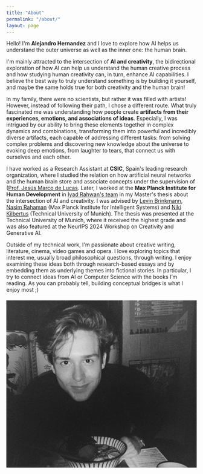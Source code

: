 ```yaml
---
title: "About"
permalink: "/about/"
layout: page
---
```



Hello! I'm **Alejandro Hernandez** and I love to explore how AI helps us understand the outer universe as well as the inner one: the human brain.

I'm mainly attracted to the intersection of **AI and creativity**, the bidirectional exploration of how AI can help us understand the human creative process and how studying human creativity can, in turn, enhance AI capabilities. I believe the best way to truly understand something is by building it yourself, and maybe the same holds true for both creativity and the human brain!

In my family, there were no scientists, but rather it was filled with artists! However, instead of following their path, I chose a different route. What truly fascinated me was understanding how people create **artifacts from their experiences, emotions, and associations of ideas**. Especially, I was intrigued by our ability to bring these elements together in complex dynamics and combinations, transforming them into powerful and incredibly diverse artifacts, each capable of addressing different tasks: from solving complex problems and discovering new knowledge about the universe to evoking deep emotions, from laughter to tears, that connect us with ourselves and each other.

I have worked as a Research Assistant at **CSIC**, Spain's leading research organization, where I studied the relation on how artificial neural networks and the human brain store and associate concepts under the supervision of ([Prof. Jesús Marco de Lucas](https://orcid.org/0000-0001-7914-8494). Later, I worked at the **Max Planck Institute for Human Development** in [Iyad Rahwan's team](https://www.mpib-berlin.mpg.de/chm) in my Master's thesis about the intersection of AI and creativity. I was advised by [Levin Brinkmann](https://www.mpib-berlin.mpg.de/staff/levin-brinkmann), [Nasim Rahaman](https://is.mpg.de/de/employees/nrahaman) (Max Planck Institute for Intelligent Systems) and [Niki Kilbertus](https://sites.google.com/view/nikikilbertus/home) (Technical University of Munich). The thesis was presented at the Technical University of Munich, where it received the highest grade and was also featured at the NeurIPS 2024 Workshop on Creativity and Generative AI.

Outside of my technical work, I'm passionate about creative writing, literature, cinema, video games and opera. I love exploring topics that interest me, usually broad philosophical questions, through writing. I enjoy examining these ideas both through research-based essays and by embedding them as underlying themes into fictional stories. In particular, I try to connect ideas from AI or Computer Science with the books I’m reading. As you can probably tell, building conceptual bridges is what I enjoy most ;)

<div style="display: flex; justify-content: center; align-items: center; margin: 20px 0;">
  <img src="/assets/images/about.jpg" alt="Me" style="max-width: 100%; height: auto;">
</div>